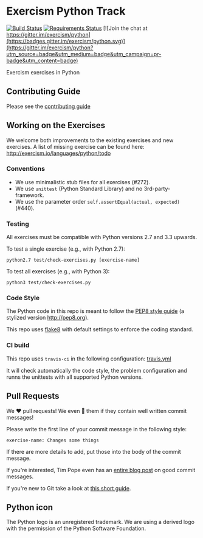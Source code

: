 # Exercism Python Track

[![Build Status](https://travis-ci.org/exercism/python.svg?branch=master)](https://travis-ci.org/exercism/python) [![Requirements Status](https://pyup.io/repos/github/exercism/python/shield.svg)](https://pyup.io/repos/github/exercism/python/)
[![Join the chat at https://gitter.im/exercism/python](https://badges.gitter.im/exercism/python.svg)](https://gitter.im/exercism/python?utm_source=badge&utm_medium=badge&utm_campaign=pr-badge&utm_content=badge)

Exercism exercises in Python


## Contributing Guide

Please see the [contributing guide](https://github.com/exercism/x-common/blob/master/CONTRIBUTING.md)


## Working on the Exercises

We welcome both improvements to the existing exercises and new exercises.
A list of missing exercise can be found here: http://exercism.io/languages/python/todo


### Conventions

- We use minimalistic stub files for all exercises (#272).
- We use `unittest` (Python Standard Library) and no 3rd-party-framework.
- We use the parameter order `self.assertEqual(actual, expected)` (#440).


### Testing

All exercises must be compatible with Python versions 2.7 and 3.3 upwards.

To test a single exercise (e.g., with Python 2.7):
```
python2.7 test/check-exercises.py [exercise-name]
```

To test all exercises (e.g., with Python 3):
```
python3 test/check-exercises.py
```


### Code Style

The Python code in this repo is meant to follow the [PEP8 style guide](https://www.python.org/dev/peps/pep-0008/) (a stylized version http://pep8.org).

This repo uses [flake8](http://flake8.readthedocs.org/en/latest/) with default settings to enforce the coding standard.


### CI build

This repo uses `travis-ci` in the following configuration: [travis.yml](https://github.com/exercism/python/blob/master/.travis.yml)

It will check automatically the code style, the problem configuration and runns the unittests with all supported Python versions.


## Pull Requests

We :heart: pull requests! 
We even :sparkling_heart: them if they contain well written commit messages!

Please write the first line of your commit message in the following style:

```exercise-name: Changes some things``` 

If there are more details to add, put those into the body of the commit message.

If you're interested, Tim Pope even has an [entire blog post](http://tbaggery.com/2008/04/19/a-note-about-git-commit-messages.html) on good commit messages.

If you're new to Git take a look at [this short guide](https://github.com/exercism/x-common/blob/master/CONTRIBUTING.md#git-basics).


## Python icon
The Python logo is an unregistered trademark. We are using a derived logo with the permission of the Python Software Foundation.
